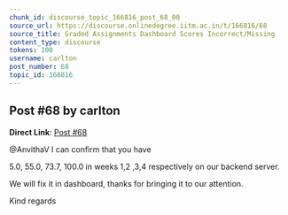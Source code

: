 ```yaml
---
chunk_id: discourse_topic_166816_post_68_00
source_url: https://discourse.onlinedegree.iitm.ac.in/t/166816/68
source_title: Graded Assignments Dashboard Scores Incorrect/Missing
content_type: discourse
tokens: 100
username: carlton
post_number: 68
topic_id: 166816
---
```


## Post #68 by carlton

**Direct Link**: [Post #68](https://discourse.onlinedegree.iitm.ac.in/t/166816/68)

@AnvithaV I can confirm that you have

5.0, 55.0, 73.7, 100.0 in weeks 1,2 ,3,4 respectively on our backend server.

We will fix it in dashboard, thanks for bringing it to our attention.

Kind regards
